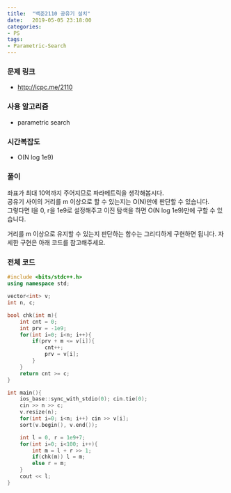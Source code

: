 ```yaml
---
title:  "백준2110 공유기 설치"
date:   2019-05-05 23:18:00
categories:
- PS
tags:
- Parametric-Search
---
```


### 문제 링크
* http://icpc.me/2110

### 사용 알고리즘
* parametric search

### 시간복잡도
* O(N log 1e9)

### 풀이
좌표가 최대 10억까지 주어지므로 파라메트릭을 생각해봅시다.<br>
공유기 사이의 거리를 m 이상으로 할 수 있는지는 O(N)만에 판단할 수 있습니다.<br>
그렇다면 l을 0, r을 1e9로 설정해주고 이진 탐색을 하면 O(N log 1e9)만에 구할 수 있습니다.

거리를 m 이상으로 유지할 수 있는지 판단하는 함수는 그리디하게 구현하면 됩니다. 자세한 구현은 아래 코드를 참고해주세요.

### 전체 코드
```cpp
#include <bits/stdc++.h>
using namespace std;

vector<int> v;
int n, c;

bool chk(int m){
	int cnt = 0;
	int prv = -1e9;
	for(int i=0; i<n; i++){
		if(prv + m <= v[i]){
			cnt++;
			prv = v[i];
		}
	}
	return cnt >= c;
}

int main(){
	ios_base::sync_with_stdio(0); cin.tie(0);
	cin >> n >> c;
	v.resize(n);
	for(int i=0; i<n; i++) cin >> v[i];
	sort(v.begin(), v.end());

	int l = 0, r = 1e9+7;
	for(int i=0; i<100; i++){
		int m = l + r >> 1;
		if(chk(m)) l = m;
		else r = m;
	}
	cout << l;
}
```
